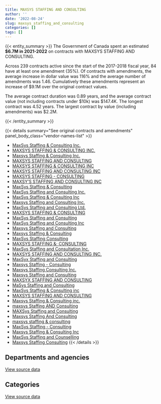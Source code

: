 ```yaml
---
title: MAXSYS STAFFING AND CONSULTING
author: ''
date: '2022-08-24'
slug: maxsys_staffing_and_consulting
categories: []
tags: []
---
```


<script src="/rmarkdown-libs/htmlwidgets/htmlwidgets.js"></script>
<link href="/rmarkdown-libs/datatables-css/datatables-crosstalk.css" rel="stylesheet" />
<script src="/rmarkdown-libs/datatables-binding/datatables.js"></script>
<script src="/rmarkdown-libs/jquery/jquery-3.6.0.min.js"></script>
<link href="/rmarkdown-libs/dt-core-bootstrap/css/dataTables.bootstrap.min.css" rel="stylesheet" />
<link href="/rmarkdown-libs/dt-core-bootstrap/css/dataTables.bootstrap.extra.css" rel="stylesheet" />
<script src="/rmarkdown-libs/dt-core-bootstrap/js/jquery.dataTables.min.js"></script>
<script src="/rmarkdown-libs/dt-core-bootstrap/js/dataTables.bootstrap.min.js"></script>
<link href="/rmarkdown-libs/crosstalk/css/crosstalk.min.css" rel="stylesheet" />
<script src="/rmarkdown-libs/crosstalk/js/crosstalk.min.js"></script>
<script src="/rmarkdown-libs/htmlwidgets/htmlwidgets.js"></script>
<link href="/rmarkdown-libs/datatables-css/datatables-crosstalk.css" rel="stylesheet" />
<script src="/rmarkdown-libs/datatables-binding/datatables.js"></script>
<script src="/rmarkdown-libs/jquery/jquery-3.6.0.min.js"></script>
<link href="/rmarkdown-libs/dt-core-bootstrap/css/dataTables.bootstrap.min.css" rel="stylesheet" />
<link href="/rmarkdown-libs/dt-core-bootstrap/css/dataTables.bootstrap.extra.css" rel="stylesheet" />
<script src="/rmarkdown-libs/dt-core-bootstrap/js/jquery.dataTables.min.js"></script>
<script src="/rmarkdown-libs/dt-core-bootstrap/js/dataTables.bootstrap.min.js"></script>
<link href="/rmarkdown-libs/crosstalk/css/crosstalk.min.css" rel="stylesheet" />
<script src="/rmarkdown-libs/crosstalk/js/crosstalk.min.js"></script>

{{< entity_summary >}}
The Government of Canada spent an estimated **\$6.7M in 2021-2022** on contracts with MAXSYS STAFFING AND CONSULTING.

Across 239 contracts active since the start of the 2017-2018 fiscal year, 84 have at least one amendment (35%). Of contracts with amendments, the average increase in dollar value was 116% and the average number of amendments was 1.46. Cumulatively these amendments represent an increase of \$9.1M over the original contract values.

The average contract duration was 0.89 years, and the average contract value (not including contracts under \$10k) was \$147.4K. The longest contract was 4.52 years. The largest contract by value (including amendments) was \$2.2M.

{{< /entity_summary >}}

{{< details summary="See original contracts and amendments" panel_body_class="vendor-names-list" >}}
- [MaxSys Staffing & Consulting Inc.](https://search.open.canada.ca/en/ct/?sort=contract_value_f%20desc&page=1&search_text=%22MaxSys%20Staffing%20%26%20Consulting%20Inc.%22)
- [MAXSYS STAFFING & CONSULTING INC.](https://search.open.canada.ca/en/ct/?sort=contract_value_f%20desc&page=1&search_text=%22MAXSYS%20STAFFING%20%26%20CONSULTING%20INC.%22)
- [Maxsys Staffing & Consulting Inc.](https://search.open.canada.ca/en/ct/?sort=contract_value_f%20desc&page=1&search_text=%22Maxsys%20Staffing%20%26%20Consulting%20Inc.%22)
- [MAXSYS STAFFING AND CONSULTING](https://search.open.canada.ca/en/ct/?sort=contract_value_f%20desc&page=1&search_text=%22MAXSYS%20STAFFING%20AND%20CONSULTING%22)
- [MAXSYS STAFFING & CONSULTING INC](https://search.open.canada.ca/en/ct/?sort=contract_value_f%20desc&page=1&search_text=%22MAXSYS%20STAFFING%20%26%20CONSULTING%20INC%22)
- [MAXSYS STAFFING AND CONSULTING INC](https://search.open.canada.ca/en/ct/?sort=contract_value_f%20desc&page=1&search_text=%22MAXSYS%20STAFFING%20AND%20CONSULTING%20INC%22)
- [MAXSYS STAFFING - CONSULTING](https://search.open.canada.ca/en/ct/?sort=contract_value_f%20desc&page=1&search_text=%22MAXSYS%20STAFFING%20-%20CONSULTING%22)
- [MAXSY’S STAFFING AND CONSULTING INC](https://search.open.canada.ca/en/ct/?sort=contract_value_f%20desc&page=1&search_text=%22MAXSY%27S%20STAFFING%20AND%20CONSULTING%20INC%22)
- [MaxSys Staffing & Consulting](https://search.open.canada.ca/en/ct/?sort=contract_value_f%20desc&page=1&search_text=%22MaxSys%20Staffing%20%26%20Consulting%22)
- [MaxSys Staffing and Consulting Inc.](https://search.open.canada.ca/en/ct/?sort=contract_value_f%20desc&page=1&search_text=%22MaxSys%20Staffing%20and%20Consulting%20Inc.%22)
- [MaxSys Staffing & Consulting Inc](https://search.open.canada.ca/en/ct/?sort=contract_value_f%20desc&page=1&search_text=%22MaxSys%20Staffing%20%26%20Consulting%20Inc%22)
- [Maxsys Staffing and Consulting Inc.](https://search.open.canada.ca/en/ct/?sort=contract_value_f%20desc&page=1&search_text=%22Maxsys%20Staffing%20and%20Consulting%20Inc.%22)
- [MaxSys Staffing and Consulting Ltd.](https://search.open.canada.ca/en/ct/?sort=contract_value_f%20desc&page=1&search_text=%22MaxSys%20Staffing%20and%20Consulting%20Ltd.%22)
- [MAXSYS STAFFING & CONSULTING](https://search.open.canada.ca/en/ct/?sort=contract_value_f%20desc&page=1&search_text=%22MAXSYS%20STAFFING%20%26%20CONSULTING%22)
- [MaxSys Staffing and Consulting](https://search.open.canada.ca/en/ct/?sort=contract_value_f%20desc&page=1&search_text=%22MaxSys%20Staffing%20and%20Consulting%22)
- [MaxSys Staffing and Consulting Inc](https://search.open.canada.ca/en/ct/?sort=contract_value_f%20desc&page=1&search_text=%22MaxSys%20Staffing%20and%20Consulting%20Inc%22)
- [Maxsys Staffing and Consulting](https://search.open.canada.ca/en/ct/?sort=contract_value_f%20desc&page=1&search_text=%22Maxsys%20Staffing%20and%20Consulting%22)
- [Maxsys Staffing & Consulting](https://search.open.canada.ca/en/ct/?sort=contract_value_f%20desc&page=1&search_text=%22Maxsys%20Staffing%20%26%20Consulting%22)
- [MaxSys Staffing Consulting](https://search.open.canada.ca/en/ct/?sort=contract_value_f%20desc&page=1&search_text=%22MaxSys%20Staffing%20Consulting%22)
- [MAXSYS STAFFING &; CONSULTING](https://search.open.canada.ca/en/ct/?sort=contract_value_f%20desc&page=1&search_text=%22MAXSYS%20STAFFING%20%26%3b%20CONSULTING%22)
- [MaxSys Staffing and Consultation Inc.](https://search.open.canada.ca/en/ct/?sort=contract_value_f%20desc&page=1&search_text=%22MaxSys%20Staffing%20and%20Consultation%20Inc.%22)
- [MAXSYS STAFFING AND CONSULTING INC.](https://search.open.canada.ca/en/ct/?sort=contract_value_f%20desc&page=1&search_text=%22MAXSYS%20STAFFING%20AND%20CONSULTING%20INC.%22)
- [MaxSyx Staffing and Consulting](https://search.open.canada.ca/en/ct/?sort=contract_value_f%20desc&page=1&search_text=%22MaxSyx%20Staffing%20and%20Consulting%22)
- [Maxsys Staffing - Consulting](https://search.open.canada.ca/en/ct/?sort=contract_value_f%20desc&page=1&search_text=%22Maxsys%20Staffing%20-%20Consulting%22)
- [Maxsys Staffing Consulting Inc.](https://search.open.canada.ca/en/ct/?sort=contract_value_f%20desc&page=1&search_text=%22Maxsys%20Staffing%20Consulting%20Inc.%22)
- [Maxsys Staffing and Consulting](https://search.open.canada.ca/en/ct/?sort=contract_value_f%20desc&page=1&search_text=%22Maxsys%20Staffing%20%20and%20Consulting%22)
- [MAXSYX STAFFING AND CONSULTING](https://search.open.canada.ca/en/ct/?sort=contract_value_f%20desc&page=1&search_text=%22MAXSYX%20STAFFING%20AND%20CONSULTING%22)
- [MaSys Staffing and Consulting](https://search.open.canada.ca/en/ct/?sort=contract_value_f%20desc&page=1&search_text=%22MaSys%20Staffing%20and%20Consulting%22)
- [MaxSys Staffing & Consulting inc](https://search.open.canada.ca/en/ct/?sort=contract_value_f%20desc&page=1&search_text=%22MaxSys%20Staffing%20%26%20Consulting%20inc%22)
- [MAXSYS STAFFING AND CONSULTING](https://search.open.canada.ca/en/ct/?sort=contract_value_f%20desc&page=1&search_text=%22MAXSYS%20STAFFING%20%20AND%20CONSULTING%22)
- [Maxsys Staffing & Consulting inc.](https://search.open.canada.ca/en/ct/?sort=contract_value_f%20desc&page=1&search_text=%22Maxsys%20Staffing%20%26%20Consulting%20inc.%22)
- [maxsys Staffing AND Consulting](https://search.open.canada.ca/en/ct/?sort=contract_value_f%20desc&page=1&search_text=%22maxsys%20Staffing%20AND%20Consulting%22)
- [MAXSys Staffing and Consulting](https://search.open.canada.ca/en/ct/?sort=contract_value_f%20desc&page=1&search_text=%22MAXSys%20Staffing%20and%20Consulting%22)
- [Maxsys Staffing And Consulting](https://search.open.canada.ca/en/ct/?sort=contract_value_f%20desc&page=1&search_text=%22Maxsys%20Staffing%20And%20Consulting%22)
- [maxsys staffing & consulting](https://search.open.canada.ca/en/ct/?sort=contract_value_f%20desc&page=1&search_text=%22maxsys%20staffing%20%26%20consulting%22)
- [MaxSys Staffing - Consulting](https://search.open.canada.ca/en/ct/?sort=contract_value_f%20desc&page=1&search_text=%22MaxSys%20Staffing%20-%20Consulting%22)
- [Maxsys Staffing & Consulting Inc](https://search.open.canada.ca/en/ct/?sort=contract_value_f%20desc&page=1&search_text=%22Maxsys%20Staffing%20%26%20Consulting%20Inc%22)
- [MaxSys Staffing and Counselling](https://search.open.canada.ca/en/ct/?sort=contract_value_f%20desc&page=1&search_text=%22MaxSys%20Staffing%20and%20Counselling%22)
- [Maxsys Staffing Consulting](https://search.open.canada.ca/en/ct/?sort=contract_value_f%20desc&page=1&search_text=%22Maxsys%20Staffing%20Consulting%22)
{{< /details >}}

## Departments and agencies

<div id="htmlwidget-1" style="width:100%;height:auto;" class="datatables html-widget"></div>
<script type="application/json" data-for="htmlwidget-1">{"x":{"style":"bootstrap","filter":"none","vertical":false,"data":[["<a href=\"/departments/aafc-aac/\">Agriculture and Agri-Food Canada<\/a>","<a href=\"/departments/aandc-aadnc/\">Crown-Indigenous Relations and Northern Affairs Canada<\/a>","<a href=\"/departments/cas-satj/\">Courts Administration Service<\/a>","<a href=\"/departments/ced-dec/\">Canada Economic Development for Quebec Regions<\/a>","<a href=\"/departments/cer-rec/\">Canada Energy Regulator<\/a>","<a href=\"/departments/cfia-acia/\">Canadian Food Inspection Agency<\/a>","<a href=\"/departments/csps-efpc/\">Canada School of Public Service<\/a>","<a href=\"/departments/cta-otc/\">Canadian Transportation Agency<\/a>","<a href=\"/departments/dfatd-maecd/\">Global Affairs Canada<\/a>","<a href=\"/departments/dnd-mdn/\">National Defence<\/a>","<a href=\"/departments/ec/\">Environment and Climate Change Canada<\/a>","<a href=\"/departments/elections/\">Elections Canada<\/a>","<a href=\"/departments/esdc-edsc/\">Employment and Social Development Canada<\/a>","<a href=\"/departments/fin/\">Department of Finance Canada<\/a>","<a href=\"/departments/hc-sc/\">Health Canada<\/a>","<a href=\"/departments/iaac-aeic/\">Impact Assessment Agency of Canada<\/a>","<a href=\"/departments/ic/\">Innovation, Science and Economic Development Canada<\/a>","<a href=\"/departments/irb-cisr/\">Immigration and Refugee Board of Canada<\/a>","<a href=\"/departments/isc-sac/\">Indigenous Services Canada<\/a>","<a href=\"/departments/mgerc-ceegm/\">Military Grievances External Review Committee<\/a>","<a href=\"/departments/mpcc-cppm/\">Military Police Complaints Commission of Canada<\/a>","<a href=\"/departments/nrc-cnrc/\">National Research Council Canada<\/a>","<a href=\"/departments/nrcan-rncan/\">Natural Resources Canada<\/a>","<a href=\"/departments/ocl-cal/\">Office of the Commissioner of Lobbying of Canada<\/a>","<a href=\"/departments/ocol-clo/\">Office of the Commissioner of Official Languages<\/a>","<a href=\"/departments/osfi-bsif/\">Office of the Superintendent of Financial Institutions Canada<\/a>","<a href=\"/departments/pc/\">Parks Canada<\/a>","<a href=\"/departments/phac-aspc/\">Public Health Agency of Canada<\/a>","<a href=\"/departments/polar-polaire/\">Polar Knowledge Canada<\/a>","<a href=\"/departments/ps-sp/\">Public Safety Canada<\/a>","<a href=\"/departments/psc-cfp/\">Public Service Commission of Canada<\/a>","<a href=\"/departments/pwgsc-tpsgc/\">Public Services and Procurement Canada<\/a>","<a href=\"/departments/ssc-spc/\">Shared Services Canada<\/a>","<a href=\"/departments/tbs-sct/\">Treasury Board of Canada Secretariat<\/a>","<a href=\"/departments/tc/\">Transport Canada<\/a>","<a href=\"/departments/tsb-bst/\">Transportation Safety Board of Canada<\/a>","<a href=\"/departments/wage/\">Department for Women and Gender Equality<\/a>"],[147007.35,34402.16,30202.16,null,837256.11,null,52100.4,7566.07,96424.97,1321207.14,37524.41,334875.34,76372.52,104148.64,412841.44,4022.53,398873.28,null,49558.38,24998.97,3700.11,null,63448.93,null,10804.78,null,26386.76,64431.95,null,83996.81,null,532386.35,6580.73,479057.59,92423.39,null,null],[10985.97,29436.75,null,16256.14,759686.91,15839.78,78472.2,7586.8,161289.62,489137.68,73291.36,325617.96,16036.86,130788,552300.02,13073.24,60320.6,null,null,null,20614.89,null,62755.68,33546.89,null,null,null,52855.58,14746.5,248955.96,430874.56,301636.75,8554.29,604825.74,50120.31,20833.25,3409.98],[null,230751.64,null,null,1098455.15,null,26157.4,7566.07,null,902021.64,99579.72,54269.66,313174.74,null,816326.31,null,82004.06,null,null,null,null,188738.64,42194.8,6451.32,null,null,null,87094.33,null,44893.7,146781.44,300723.89,33761.26,195174.26,null,null,36471.98],[null,449358.46,null,null,2350119.68,null,18337.08,7678.13,39996.99,1181580.45,152993.92,null,453910.95,null,889730.26,null,136019.87,170051.39,null,null,null,233368.12,139511.81,null,null,49494,null,4513.82,null,null,null,346713.89,99256.06,null,null,null,null]],"container":"<table class=\"table table-striped table-hover row-border order-column display\">\n  <thead>\n    <tr>\n      <th>Department<\/th>\n      <th>2018-2019<\/th>\n      <th>2019-2020<\/th>\n      <th>2020-2021<\/th>\n      <th>2021-2022<\/th>\n    <\/tr>\n  <\/thead>\n<\/table>","options":{"order":[[4,"desc"]],"pageLength":10,"autoWidth":true,"columnDefs":[{"targets":1,"render":"function(data, type, row, meta) {\n    return type !== 'display' ? data : DTWidget.formatCurrency(data, \"$\", 2, 3, \",\", \".\", true, null);\n  }"},{"targets":2,"render":"function(data, type, row, meta) {\n    return type !== 'display' ? data : DTWidget.formatCurrency(data, \"$\", 2, 3, \",\", \".\", true, null);\n  }"},{"targets":3,"render":"function(data, type, row, meta) {\n    return type !== 'display' ? data : DTWidget.formatCurrency(data, \"$\", 2, 3, \",\", \".\", true, null);\n  }"},{"targets":4,"render":"function(data, type, row, meta) {\n    return type !== 'display' ? data : DTWidget.formatCurrency(data, \"$\", 2, 3, \",\", \".\", true, null);\n  }"},{"width":"16%","targets":[1,2,3,4]},{"className":"dt-right","targets":[1,2,3,4]}],"orderClasses":false}},"evals":["options.columnDefs.0.render","options.columnDefs.1.render","options.columnDefs.2.render","options.columnDefs.3.render"],"jsHooks":[]}</script>
<p class="text-right">
<a href="https://github.com/GoC-Spending/contracts-data/tree/main/data/out/vendors/maxsys_staffing_and_consulting/summary_by_fiscal_year_by_department.csv" class="source-data-link btn btn-link">View source data</a>
</p>

## Categories

<div id="htmlwidget-2" style="width:100%;height:auto;" class="datatables html-widget"></div>
<script type="application/json" data-for="htmlwidget-2">{"x":{"style":"bootstrap","filter":"none","vertical":false,"data":[["<a href=\"/categories/1_facilities_and_construction/\">Facilities and construction<\/a>","<a href=\"/categories/10_office_management/\">Office management<\/a>","<a href=\"/categories/11_defence/\">Defence<\/a>","<a href=\"/categories/2_professional_services/\">Professional services<\/a>","<a href=\"/categories/3_information_technology/\">Information technology<\/a>","<a href=\"/categories/8_security_and_protection/\">Security and protection<\/a>","<a href=\"/categories/9_human_capital/\">Human capital<\/a>"],[38748.54,174886.03,257347.71,4312932.57,496584.04,null,52100.4],[null,114993.55,null,3257053.16,1143331.34,null,78472.2],[59835.62,null,null,4118651.32,486388.36,21559.33,26157.4],[60164.38,null,null,6343583.13,287974.01,12576.27,18337.08]],"container":"<table class=\"table table-striped table-hover row-border order-column display\">\n  <thead>\n    <tr>\n      <th>Category<\/th>\n      <th>2018-2019<\/th>\n      <th>2019-2020<\/th>\n      <th>2020-2021<\/th>\n      <th>2021-2022<\/th>\n    <\/tr>\n  <\/thead>\n<\/table>","options":{"order":[[4,"desc"]],"dom":"t","pageLength":30,"autoWidth":true,"columnDefs":[{"targets":1,"render":"function(data, type, row, meta) {\n    return type !== 'display' ? data : DTWidget.formatCurrency(data, \"$\", 2, 3, \",\", \".\", true, null);\n  }"},{"targets":2,"render":"function(data, type, row, meta) {\n    return type !== 'display' ? data : DTWidget.formatCurrency(data, \"$\", 2, 3, \",\", \".\", true, null);\n  }"},{"targets":3,"render":"function(data, type, row, meta) {\n    return type !== 'display' ? data : DTWidget.formatCurrency(data, \"$\", 2, 3, \",\", \".\", true, null);\n  }"},{"targets":4,"render":"function(data, type, row, meta) {\n    return type !== 'display' ? data : DTWidget.formatCurrency(data, \"$\", 2, 3, \",\", \".\", true, null);\n  }"},{"width":"16%","targets":[1,2,3,4]},{"className":"dt-right","targets":[1,2,3,4]}],"orderClasses":false,"lengthMenu":[10,25,30,50,100]}},"evals":["options.columnDefs.0.render","options.columnDefs.1.render","options.columnDefs.2.render","options.columnDefs.3.render"],"jsHooks":[]}</script>
<p class="text-right">
<a href="https://github.com/GoC-Spending/contracts-data/tree/main/data/out/vendors/maxsys_staffing_and_consulting/summary_by_fiscal_year_by_category.csv" class="source-data-link btn btn-link">View source data</a>
</p>
